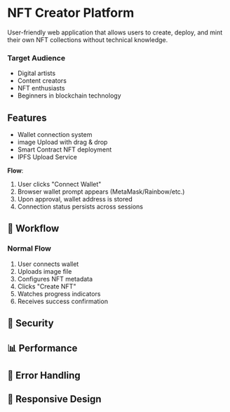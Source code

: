 # NFT Creator Platform

User-friendly web application that allows users to create, deploy, and mint their own NFT collections without technical knowledge.

### Target Audience
- Digital artists
- Content creators
- NFT enthusiasts
- Beginners in blockchain technology

## Features

* Wallet connection system
* image Upload with drag & drop
* Smart Contract NFT deployment
* IPFS Upload Service

**Flow**:
1. User clicks "Connect Wallet"
2. Browser wallet prompt appears (MetaMask/Rainbow/etc.)
3. Upon approval, wallet address is stored
4. Connection status persists across sessions

## 🔄 Workflow
### Normal Flow
1. User connects wallet
2. Uploads image file
3. Configures NFT metadata
4. Clicks "Create NFT"
5. Watches progress indicators
6. Receives success confirmation

## 🔐 Security
## 📊 Performance
## 🐛 Error Handling
## 📱 Responsive Design

